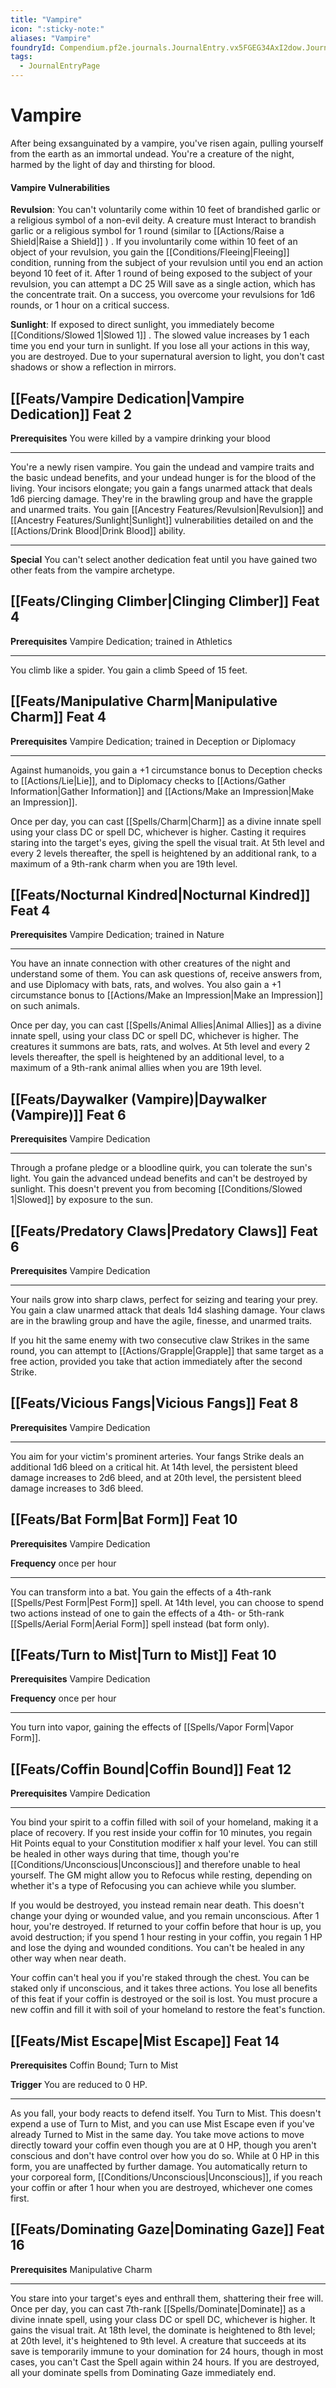 ```yaml
---
title: "Vampire"
icon: ":sticky-note:"
aliases: "Vampire"
foundryId: Compendium.pf2e.journals.JournalEntry.vx5FGEG34AxI2dow.JournalEntryPage.G3AtnAkIKNHrahmd
tags:
  - JournalEntryPage
---
```


# Vampire
After being exsanguinated by a vampire, you've risen again, pulling yourself from the earth as an immortal undead. You're a creature of the night, harmed by the light of day and thirsting for blood.

#### Vampire Vulnerabilities

**Revulsion**: You can't voluntarily come within 10 feet of brandished garlic or a religious symbol of a non-evil deity. A creature must Interact to brandish garlic or a religious symbol for 1 round (similar to [[Actions/Raise a Shield|Raise a Shield]] ) . If you involuntarily come within 10 feet of an object of your revulsion, you gain the [[Conditions/Fleeing|Fleeing]] condition, running from the subject of your revulsion until you end an action beyond 10 feet of it. After 1 round of being exposed to the subject of your revulsion, you can attempt a DC 25 Will save as a single action, which has the concentrate trait. On a success, you overcome your revulsions for 1d6 rounds, or 1 hour on a critical success.

**Sunlight**: If exposed to direct sunlight, you immediately become [[Conditions/Slowed 1|Slowed 1]] . The slowed value increases by 1 each time you end your turn in sunlight. If you lose all your actions in this way, you are destroyed. Due to your supernatural aversion to light, you don't cast shadows or show a reflection in mirrors.

## [[Feats/Vampire Dedication|Vampire Dedication]] Feat 2

**Prerequisites** You were killed by a vampire drinking your blood

* * *

You're a newly risen vampire. You gain the undead and vampire traits and the basic undead benefits, and your undead hunger is for the blood of the living. Your incisors elongate; you gain a fangs unarmed attack that deals 1d6 piercing damage. They're in the brawling group and have the grapple and unarmed traits. You gain [[Ancestry Features/Revulsion|Revulsion]] and [[Ancestry Features/Sunlight|Sunlight]] vulnerabilities detailed on and the [[Actions/Drink Blood|Drink Blood]] ability.

* * *

**Special** You can't select another dedication feat until you have gained two other feats from the vampire archetype.

## [[Feats/Clinging Climber|Clinging Climber]] Feat 4

**Prerequisites** Vampire Dedication; trained in Athletics

* * *

You climb like a spider. You gain a climb Speed of 15 feet.

## [[Feats/Manipulative Charm|Manipulative Charm]] Feat 4

**Prerequisites** Vampire Dedication; trained in Deception or Diplomacy

* * *

Against humanoids, you gain a +1 circumstance bonus to Deception checks to [[Actions/Lie|Lie]], and to Diplomacy checks to [[Actions/Gather Information|Gather Information]] and [[Actions/Make an Impression|Make an Impression]].

Once per day, you can cast [[Spells/Charm|Charm]] as a divine innate spell using your class DC or spell DC, whichever is higher. Casting it requires staring into the target's eyes, giving the spell the visual trait. At 5th level and every 2 levels thereafter, the spell is heightened by an additional rank, to a maximum of a 9th-rank charm when you are 19th level.

## [[Feats/Nocturnal Kindred|Nocturnal Kindred]] Feat 4

**Prerequisites** Vampire Dedication; trained in Nature

* * *

You have an innate connection with other creatures of the night and understand some of them. You can ask questions of, receive answers from, and use Diplomacy with bats, rats, and wolves. You also gain a +1 circumstance bonus to [[Actions/Make an Impression|Make an Impression]] on such animals.

Once per day, you can cast [[Spells/Animal Allies|Animal Allies]] as a divine innate spell, using your class DC or spell DC, whichever is higher. The creatures it summons are bats, rats, and wolves. At 5th level and every 2 levels thereafter, the spell is heightened by an additional level, to a maximum of a 9th-rank animal allies when you are 19th level.

## [[Feats/Daywalker (Vampire)|Daywalker (Vampire)]] Feat 6

**Prerequisites** Vampire Dedication

* * *

Through a profane pledge or a bloodline quirk, you can tolerate the sun's light. You gain the advanced undead benefits and can't be destroyed by sunlight. This doesn't prevent you from becoming [[Conditions/Slowed 1|Slowed]] by exposure to the sun.

## [[Feats/Predatory Claws|Predatory Claws]] Feat 6

**Prerequisites** Vampire Dedication

* * *

Your nails grow into sharp claws, perfect for seizing and tearing your prey. You gain a claw unarmed attack that deals 1d4 slashing damage. Your claws are in the brawling group and have the agile, finesse, and unarmed traits.

If you hit the same enemy with two consecutive claw Strikes in the same round, you can attempt to [[Actions/Grapple|Grapple]] that same target as a free action, provided you take that action immediately after the second Strike.

## [[Feats/Vicious Fangs|Vicious Fangs]] Feat 8

**Prerequisites** Vampire Dedication

* * *

You aim for your victim's prominent arteries. Your fangs Strike deals an additional 1d6 bleed on a critical hit. At 14th level, the persistent bleed damage increases to 2d6 bleed, and at 20th level, the persistent bleed damage increases to 3d6 bleed.

## [[Feats/Bat Form|Bat Form]] Feat 10

**Prerequisites** Vampire Dedication

**Frequency** once per hour

* * *

You can transform into a bat. You gain the effects of a 4th-rank [[Spells/Pest Form|Pest Form]] spell. At 14th level, you can choose to spend two actions instead of one to gain the effects of a 4th- or 5th-rank [[Spells/Aerial Form|Aerial Form]] spell instead (bat form only).

## [[Feats/Turn to Mist|Turn to Mist]] Feat 10

**Prerequisites** Vampire Dedication

**Frequency** once per hour

* * *

You turn into vapor, gaining the effects of [[Spells/Vapor Form|Vapor Form]].

## [[Feats/Coffin Bound|Coffin Bound]] Feat 12

**Prerequisites** Vampire Dedication

* * *

You bind your spirit to a coffin filled with soil of your homeland, making it a place of recovery. If you rest inside your coffin for 10 minutes, you regain Hit Points equal to your Constitution modifier x half your level. You can still be healed in other ways during that time, though you're [[Conditions/Unconscious|Unconscious]] and therefore unable to heal yourself. The GM might allow you to Refocus while resting, depending on whether it's a type of Refocusing you can achieve while you slumber.

If you would be destroyed, you instead remain near death. This doesn't change your dying or wounded value, and you remain unconscious. After 1 hour, you're destroyed. If returned to your coffin before that hour is up, you avoid destruction; if you spend 1 hour resting in your coffin, you regain 1 HP and lose the dying and wounded conditions. You can't be healed in any other way when near death.

Your coffin can't heal you if you're staked through the chest. You can be staked only if unconscious, and it takes three actions. You lose all benefits of this feat if your coffin is destroyed or the soil is lost. You must procure a new coffin and fill it with soil of your homeland to restore the feat's function.

## [[Feats/Mist Escape|Mist Escape]] Feat 14

**Prerequisites** Coffin Bound; Turn to Mist

**Trigger** You are reduced to 0 HP.

* * *

As you fall, your body reacts to defend itself. You Turn to Mist. This doesn't expend a use of Turn to Mist, and you can use Mist Escape even if you've already Turned to Mist in the same day. You take move actions to move directly toward your coffin even though you are at 0 HP, though you aren't conscious and don't have control over how you do so. While at 0 HP in this form, you are unaffected by further damage. You automatically return to your corporeal form, [[Conditions/Unconscious|Unconscious]], if you reach your coffin or after 1 hour when you are destroyed, whichever one comes first.

## [[Feats/Dominating Gaze|Dominating Gaze]] Feat 16

**Prerequisites** Manipulative Charm

* * *

You stare into your target's eyes and enthrall them, shattering their free will. Once per day, you can cast 7th-rank [[Spells/Dominate|Dominate]] as a divine innate spell, using your class DC or spell DC, whichever is higher. It gains the visual trait. At 18th level, the dominate is heightened to 8th level; at 20th level, it's heightened to 9th level. A creature that succeeds at its save is temporarily immune to your domination for 24 hours, though in most cases, you can't Cast the Spell again within 24 hours. If you are destroyed, all your dominate spells from Dominating Gaze immediately end.